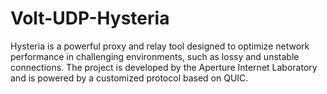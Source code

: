 # Volt-UDP-Hysteria
Hysteria is a powerful proxy and relay tool designed to optimize network performance in challenging environments, such as lossy and unstable connections. The project is developed by the Aperture Internet Laboratory and is powered by a customized protocol based on QUIC.

